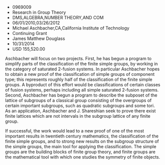 
* 0969009
* Research in Group Theory
* DMS,ALGEBRA,NUMBER THEORY,AND COM
* 06/01/2010,03/26/2012
* Michael Aschbacher,CA,California Institute of Technology
* Continuing Grant
* James Matthew Douglass
* 10/31/2014
* USD 155,520.00

Aschbacher will focus on two projects. First, he has begun a program to simplify
parts of the classification of the finite simple groups, by working in the
category of saturated 2-fusion systems. In particular Aschbacher hopes to obtain
a new proof of the classification of simple groups of component type; this
represents roughly half of the classification of the finite simple groups. A
byproduct of this effort would be classifications of certain classes of fusion
systems, perhaps including all simple saturated 2-fusion systems. Second,
Aschbacher has begun a program to describe the subposet of the lattice of
subgroups of a classical group consisting of the overgroups of certain important
subgroups, such as quadratic subgroups and some tori. As an application,
Aschbacher and J. Shareshian seek to prove there exist finite lattices which are
not intervals in the subgroup lattice of any finite group.

If successful, the work would lead to a new proof of one of the most important
results in twentieth century mathematics, the classification of the finite
simple groups, and to strong new results on the subgroup structure of the simple
groups, the main tool for applying the classification. The simple groups are the
building blocks of finite group theory, and finite groups are the mathematical
tool with which one studies the symmetry of finite objects.
